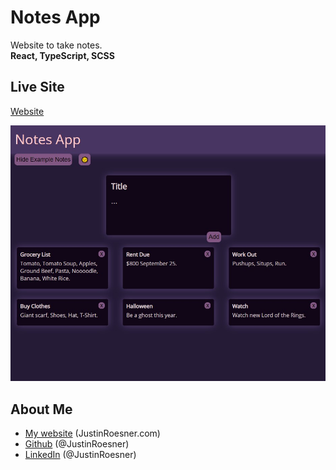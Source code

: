 # Notes App
Website to take notes.  
**React, TypeScript, SCSS** 

## Live Site
[Website](http://notesapp.justinroesner.com/)

![site screenshot](https://github.com/JustinRoesner/notes-app/blob/main/screenshot/screenshot-notesapp.jpg?raw=true)

## About Me
- [My website](https://justinroesner.com/) (JustinRoesner.com)
- [Github](https://github.com/JustinRoesner) (@JustinRoesner)
- [LinkedIn](https://www.linkedin.com/in/justinroesner/) (@JustinRoesner)
